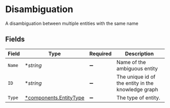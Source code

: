# Disambiguation

A disambiguation between multiple entities with the same name


## Fields

| Field                                                           | Type                                                            | Required                                                        | Description                                                     |
| --------------------------------------------------------------- | --------------------------------------------------------------- | --------------------------------------------------------------- | --------------------------------------------------------------- |
| `Name`                                                          | **string*                                                       | :heavy_minus_sign:                                              | Name of the ambiguous entity                                    |
| `ID`                                                            | **string*                                                       | :heavy_minus_sign:                                              | The unique id of the entity in the knowledge graph              |
| `Type`                                                          | [*components.EntityType](../../models/components/entitytype.md) | :heavy_minus_sign:                                              | The type of entity.                                             |